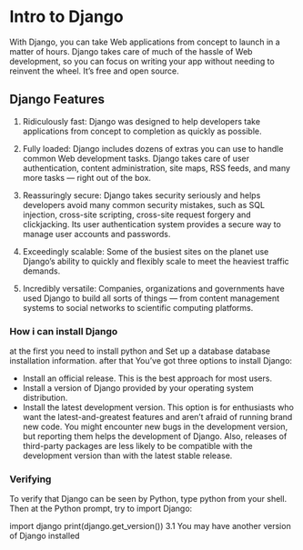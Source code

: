 # Intro to Django
With Django, you can take Web applications from concept to launch in a matter of hours. Django takes care of much of the hassle of Web development, so you can focus on writing your app without needing to reinvent the wheel. It’s free and open source.


## Django Features
 1. Ridiculously fast:
Django was designed to help developers take applications from concept to completion as quickly as possible.

 2. Fully loaded:
Django includes dozens of extras you can use to handle common Web development tasks. Django takes care of user authentication, content administration, site maps, RSS feeds, and many more tasks — right out of the box.

 3. Reassuringly secure:
Django takes security seriously and helps developers avoid many common security mistakes, such as SQL injection, cross-site scripting, cross-site request forgery and clickjacking. Its user authentication system provides a secure way to manage user accounts and passwords.

 4. Exceedingly scalable:
Some of the busiest sites on the planet use Django’s ability to quickly and flexibly scale to meet the heaviest traffic demands.

 5. Incredibly versatile:
Companies, organizations and governments have used Django to build all sorts of things — from content management systems to social networks to scientific computing platforms.

### How i can install Django
at the first you need to install python and Set up a database database installation information. after that You’ve got three options to install Django:

 - Install an official release. This is the best approach for most users.
 - Install a version of Django provided by your operating system distribution.
 - Install the latest development version. This option is for enthusiasts who want the latest-and-greatest features and aren’t afraid of running brand new code. You might encounter new bugs in the development version, but reporting them helps the development of Django. Also, releases of third-party packages are less likely to be compatible with the development version than with the latest stable release.
### Verifying
To verify that Django can be seen by Python, type python from your shell. Then at the Python prompt, try to import Django:

import django
print(django.get_version())
3.1
You may have another version of Django installed
